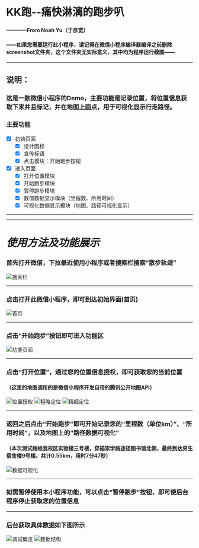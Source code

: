 # KK跑--痛快淋漓的跑步叭
#### ————From Noah Yu（于彦宽）
#### ——如果您需要运行此小程序，请记得在微信小程序编译器编译之前删除screenshot文件夹，这个文件夹无实际意义，其中均为程序运行截图——
***
## **说明：** 
### 这是一款微信小程序的Demo，主要功能是记录位置，将位置信息获取下来并且标记，并在地图上画点，用于可视化显示行走路径。
### 主要功能
- [x] 初始页面
  - [x] 设计图标
  - [x] 宣传标语
  - [x] 点击模块：开始跑步按钮
- [x] 进入页面
  - [x] 打开位置模块
  - [x] 开始跑步模块
  - [x] 暂停跑步模块
  - [x] 数值数据显示模块（里程数、所用时间）
  - [x] 可视化数据显示模块（地图、路径可视化显示）
***
***
# ***使用方法及功能展示***
### 首先打开微信，下拉最近使用小程序或者搜索栏搜索“散步轨迹”
![搜索栏](screenshot\sousuolan.jpg) 
***
### 点击打开此微信小程序，即可到达初始界面(首页)
![首页](screenshot\shouye.jpg)
***
### 点击“开始跑步”按钮即可进入功能区
![功能页面](screenshot\gongnengye.jpg)
***
### 点击“打开位置”，通过您的位置信息授权，即可获取您的当前位置
#### （这里的地图调用的是微信小程序开发自带的腾讯公开地图API）
![位置授权](screenshot\huoquweizhi.jpg)
![粗略定位](screenshot\dingwei2.jpg)
![精细定位](screenshot\dingwei1.jpg)
***
### 返回之后点击“开始跑步”即可开始记录您的“里程数（单位km）”、“所用时间”，以及地图上的“路径数据可视化”

#### （本次测试路经我校区实验楼三号楼，穿插崇学路途径图书馆北侧，最终到达男生宿舍楼9号楼。共计0.55km，用时7分47秒）
![数据可视化](screenshot\guijikeshihua.jpg)
***
### 如需暂停使用本小程序功能，可以点击“暂停跑步”按钮，即可使后台程序停止获取您的位置信息

***
### 后台获取具体数据如下图所示
![调试概览](screenshot\tiaoshi1.JPG)
![数据结构](screenshot\tiaoshi2.JPG)
